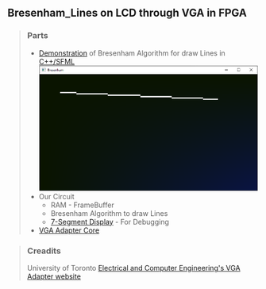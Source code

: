 ## Bresenham_Lines on LCD through VGA in FPGA

> ### Parts
> * [Demonstration](https://github.com/fasih-ul-hassan/Bresenham_Lines_FPGA/blob/main/Bresenham_Lines%20SFML/Bresenham_x86.rar) of Bresenham Algorithm for draw Lines in [C++/SFML](https://github.com/fasih-ul-hassan/Bresenham_Lines_FPGA/tree/main/Bresenham_Lines%20SFML)
![](https://github.com/fasih-ul-hassan/Bresenham_Lines_FPGA/blob/main/Bresenham_Lines%20SFML/Documents/App.png)
> * Our Circuit
>   * RAM - FrameBuffer
>   * Bresenham Algorithm to draw Lines
>   * [7-Segment Display](https://github.com/fasih-ul-hassan/Bresenham_Lines_FPGA/blob/main/DE1_SOC/All_Modules/7_Segment_0_19.v) - For Debugging
> * [VGA Adapter Core](https://github.com/fasih-ul-hassan/Bresenham_Lines_FPGA/tree/main/DE1_SOC/All_Modules/vga_adapter)

> ### Creadits
>
> University of Toronto [Electrical and Computer Engineering's VGA Adapter website](https://www.eecg.utoronto.ca/~jayar/ece241_07F/vga/)
